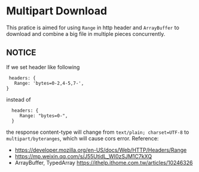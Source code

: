 # Multipart Download

This pratice is aimed for using `Range` in http header and `ArrayBuffer` to download and combine a big file in multiple pieces concurrently.

## NOTICE

If we set header like following

```
 headers: {
   Range: 'bytes=0-2,4-5,7-',
}
```

instead of

```
  headers: {
     Range: "bytes=0-",
  }
```

the response content-type will change from `text/plain; charset=UTF-8` to `multipart/byteranges`, which will cause cors error.
Reference:

- https://developer.mozilla.org/en-US/docs/Web/HTTP/Headers/Range
- https://mp.weixin.qq.com/s/J55UtidL_WI0zSJM1C7kXQ
- ArrayBuffer, TypedArray https://ithelp.ithome.com.tw/articles/10246326
